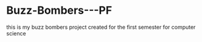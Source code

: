 # Buzz-Bombers---PF
this is my buzz bombers project created for the first semester for computer science
